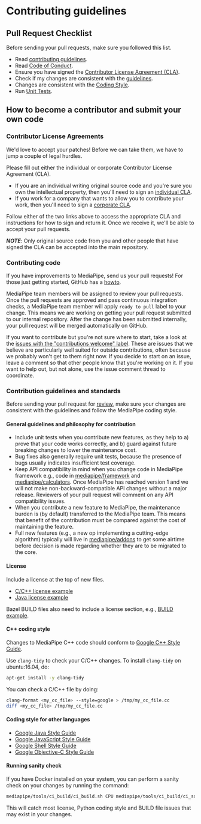 # Contributing guidelines

## Pull Request Checklist

Before sending your pull requests, make sure you followed this list.

- Read [contributing guidelines](CONTRIBUTING.md).
- Read [Code of Conduct](CODE_OF_CONDUCT.md).
- Ensure you have signed the [Contributor License Agreement (CLA)](https://cla.developers.google.com/).
- Check if my changes are consistent with the [guidelines](https://github.com/google/mediapipe/blob/master/CONTRIBUTING.md#general-guidelines-and-philosophy-for-contribution).
- Changes are consistent with the [Coding Style](https://github.com/google/mediapipe/blob/master/CONTRIBUTING.md#c-coding-style).
- Run [Unit Tests](https://github.com/google/mediapipe/blob/master/CONTRIBUTING.md#running-unit-tests).

## How to become a contributor and submit your own code

### Contributor License Agreements

We'd love to accept your patches! Before we can take them, we have to jump a couple of legal hurdles.

Please fill out either the individual or corporate Contributor License Agreement (CLA).

  * If you are an individual writing original source code and you're sure you own the intellectual property, then you'll need to sign an [individual CLA](https://code.google.com/legal/individual-cla-v1.0.html).
  * If you work for a company that wants to allow you to contribute your work, then you'll need to sign a [corporate CLA](https://code.google.com/legal/corporate-cla-v1.0.html).

Follow either of the two links above to access the appropriate CLA and instructions for how to sign and return it. Once we receive it, we'll be able to accept your pull requests.

***NOTE***: Only original source code from you and other people that have signed the CLA can be accepted into the main repository.

### Contributing code

If you have improvements to MediaPipe, send us your pull requests! For those
just getting started, GitHub has a [howto](https://help.github.com/articles/using-pull-requests/).

MediaPipe team members will be assigned to review your pull requests. Once the
pull requests are approved and pass continuous integration checks, a MediaPipe
team member will apply `ready to pull` label to your change. This means we are
working on getting your pull request submitted to our internal repository. After
the change has been submitted internally, your pull request will be merged
automatically on GitHub.

If you want to contribute but you're not sure where to start, take a look at the
[issues with the "contributions welcome" label](https://github.com/google/mediapipe/labels/stat%3Acontributions%20welcome).
These are issues that we believe are particularly well suited for outside
contributions, often because we probably won't get to them right now. If you
decide to start on an issue, leave a comment so that other people know that
you're working on it. If you want to help out, but not alone, use the issue
comment thread to coordinate.

### Contribution guidelines and standards

Before sending your pull request for
[review](https://github.com/google/mediapipe/pulls),
make sure your changes are consistent with the guidelines and follow the
MediaPipe coding style.

#### General guidelines and philosophy for contribution

*   Include unit tests when you contribute new features, as they help to a)
    prove that your code works correctly, and b) guard against future breaking
    changes to lower the maintenance cost.
*   Bug fixes also generally require unit tests, because the presence of bugs
    usually indicates insufficient test coverage.
*   Keep API compatibility in mind when you change code in MediaPipe framework
    e.g., code in
    [mediapipe/framework](https://github.com/google/mediapipe/tree/master/mediapipe/framework)
    and
    [mediapipe/calculators](https://github.com/google/mediapipe/tree/master/mediapipe/calculators).
    Once MediaPipe has reached version 1 and we will not make
    non-backward-compatible API changes without a major release. Reviewers of
    your pull request will comment on any API compatibility issues.
*   When you contribute a new feature to MediaPipe, the maintenance burden is
    (by default) transferred to the MediaPipe team. This means that benefit of
    the contribution must be compared against the cost of maintaining the
    feature.
*   Full new features (e.g., a new op implementing a cutting-edge algorithm)
    typically will live in
    [mediapipe/addons](https://github.com/google/mediapipe/addons) to get some
    airtime before decision is made regarding whether they are to be migrated to
    the core.

#### License

Include a license at the top of new files.

* [C/C++ license example](https://github.com/google/mediapipe/blob/master/mediapipe/framework/calculator_base.cc#L1)
* [Java license example](https://github.com/google/mediapipe/blob/master/mediapipe/java/com/google/mediapipe/components/CameraHelper.java)

Bazel BUILD files also need to include a license section, e.g.,
[BUILD example](https://github.com/google/mediapipe/blob/master/mediapipe/framework/BUILD#L61).

#### C++ coding style

Changes to MediaPipe C++ code should conform to
[Google C++ Style Guide](https://google.github.io/styleguide/cppguide.html).

Use `clang-tidy` to check your C/C++ changes. To install `clang-tidy` on ubuntu:16.04, do:

```bash
apt-get install -y clang-tidy
```

You can check a C/C++ file by doing:


```bash
clang-format <my_cc_file> --style=google > /tmp/my_cc_file.cc
diff <my_cc_file> /tmp/my_cc_file.cc
```

#### Coding style for other languages

* [Google Java Style Guide](https://google.github.io/styleguide/javaguide.html)
* [Google JavaScript Style Guide](https://google.github.io/styleguide/jsguide.html)
* [Google Shell Style Guide](https://google.github.io/styleguide/shell.xml)
* [Google Objective-C Style Guide](https://google.github.io/styleguide/objcguide.html)

#### Running sanity check

If you have Docker installed on your system, you can perform a sanity check on
your changes by running the command:

```bash
mediapipe/tools/ci_build/ci_build.sh CPU mediapipe/tools/ci_build/ci_sanity.sh
```

This will catch most license, Python coding style and BUILD file issues that
may exist in your changes.
